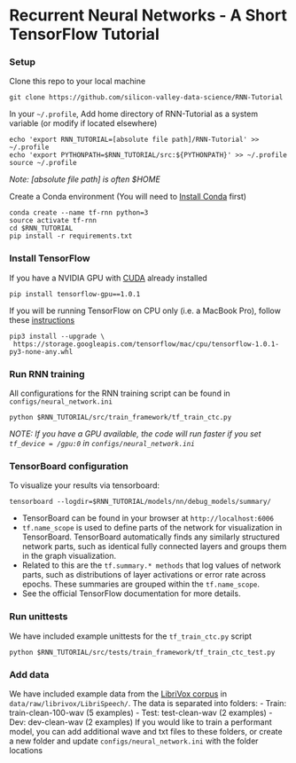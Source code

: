 # Recurrent Neural Networks  - A Short TensorFlow Tutorial

### Setup
Clone this repo to your local machine
~~~~
git clone https://github.com/silicon-valley-data-science/RNN-Tutorial
~~~~

In your `~/.profile`, Add home directory of RNN-Tutorial as a system variable (or modify if located elsewhere)
~~~~
echo 'export RNN_TUTORIAL=[absolute file path]/RNN-Tutorial' >> ~/.profile
echo 'export PYTHONPATH=$RNN_TUTORIAL/src:${PYTHONPATH}' >> ~/.profile
source ~/.profile
~~~~
_Note: [absolute file path] is often $HOME_

Create a Conda environment (You will need to [Install Conda](https://conda.io/docs/install/quick.html) first)
~~~~
conda create --name tf-rnn python=3
source activate tf-rnn
cd $RNN_TUTORIAL
pip install -r requirements.txt 
~~~~


### Install TensorFlow
If you have a NVIDIA GPU with [CUDA](http://docs.nvidia.com/cuda/cuda-installation-guide-linux/#package-manager-installation) already installed
~~~~
pip install tensorflow-gpu==1.0.1
~~~~
If you will be running TensorFlow on CPU only (i.e. a MacBook Pro), follow these [instructions](https://www.tensorflow.org/install/install_mac)
~~~~
pip3 install --upgrade \
 https://storage.googleapis.com/tensorflow/mac/cpu/tensorflow-1.0.1-py3-none-any.whl
~~~~


### Run RNN training
All configurations for the RNN training script can be found in `configs/neural_network.ini`
~~~~
python $RNN_TUTORIAL/src/train_framework/tf_train_ctc.py
~~~~
_NOTE: If you have a GPU available, the code will run faster if you set `tf_device = /gpu:0` in `configs/neural_network.ini`_


### TensorBoard configuration
To visualize your results via tensorboard:
~~~~
tensorboard --logdir=$RNN_TUTORIAL/models/nn/debug_models/summary/
~~~~
- TensorBoard can be found in your browser at `http://localhost:6006`
- `tf.name_scope` is used to define parts of the network for visualization in TensorBoard. TensorBoard automatically finds any similarly structured network parts, such as identical fully connected layers and groups them in the graph visualization.
- Related to this are the `tf.summary.* methods` that log values of network parts, such as distributions of layer activations or error rate across epochs. These summaries are grouped within the `tf.name_scope`.
- See the official TensorFlow documentation for more details.


### Run unittests
We have included example unittests for the `tf_train_ctc.py` script
~~~~
python $RNN_TUTORIAL/src/tests/train_framework/tf_train_ctc_test.py
~~~~


### Add data
We have included example data from the [LibriVox corpus](https://librivox.org) in `data/raw/librivox/LibriSpeech/`. The data is separated into folders:
    - Train: train-clean-100-wav (5 examples)
    - Test: test-clean-wav (2 examples)
    - Dev: dev-clean-wav (2 examples)
If you would like to train a performant model, you can add additional wave and txt files to these folders, or create a new folder and update `configs/neural_network.ini` with the folder locations  
